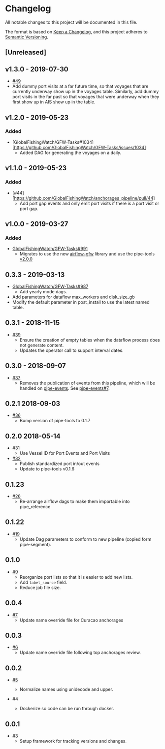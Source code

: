 # Changelog

All notable changes to this project will be documented in this file.

The format is based on [Keep a
Changelog](https://keepachangelog.com/en/1.0.0/), and this project adheres to
[Semantic Versioning](https://semver.org/spec/v2.0.0.html).

## [Unreleased]

## v1.3.0 - 2019-07-30

* [#49](https://github.com/GlobalFishingWatch/anchorages_pipeline/pull/49)
 * Add dummy port visits at a far future time, so that voyages that are currently underway show up in the voyages table. Similarly, add dummy port visits in the
far past so that voyages that were underway when they first show up in AIS show up in the table.

## v1.2.0 - 2019-05-23

### Added

* [GlobalFishingWatch/GFW-Tasks#1034][https://github.com/GlobalFishingWatch/GFW-Tasks/issues/1034]
  * Added DAG for generating the voyages on a daily.

## v1.1.0 - 2019-05-23

### Added

* [#44][https://github.com/GlobalFishingWatch/anchorages_pipeline/pull/44]
  * Add port gap events and only emit port visits if there is a port visit
    or port gap.

## v1.0.0 - 2019-03-27

### Added

* [GlobalFishingWatch/GFW-Tasks#991](https://github.com/GlobalFishingWatch/GFW-Tasks/issues/991)
   * Migrates to use the new [airflow-gfw](https://github.com/GlobalFishingWatch/airflow-gfw) library and use the pipe-tools [v2.0.0](https://github.com/GlobalFishingWatch/pipe-tools/releases/tag/v2.0.0)

## 0.3.3 - 2019-03-13

* [GlobalFishingWatch/GFW-Tasks#987](https://github.com/GlobalFishingWatch/GFW-Tasks/issues/987)
  * Add yearly mode dags.
* Add parameters for dataflow max_workers and disk_size_gb  
* Modify the default parameter in post_install to use the latest named table.

## 0.3.1 - 2018-11-15

* [#39](https://github.com/GlobalFishingWatch/anchorages_pipeline/pull/39)
  * Ensure the creation of empty tables when the dataflow process does not generate content.
  * Updates the operator call to support interval dates.

## 0.3.0 - 2018-09-07

* [#37](https://github.com/GlobalFishingWatch/anchorages_pipeline/pull/37)
  * Removes the publication of events from this pipeline, which will be handled on [pipe-events](https://github.com/globalfishingwatch/pipe-events). See [pipe-events#7](https://github.com/GlobalFishingWatch/pipe-events/pull/7).

## 0.2.1 2018-09-03

* [#36](https://github.com/GlobalFishingWatch/anchorages_pipeline/pull/36)
  * Bump version of pipe-tools to 0.1.7

## 0.2.0  2018-05-14

* [#31](https://github.com/GlobalFishingWatch/anchorages_pipeline/pull/31)
  * Use Vessel ID for Port Events and Port Visits
* [#32](https://github.com/GlobalFishingWatch/anchorages_pipeline/pull/32)
  * Publish standardized port in/out events
  * Update to pipe-tools v0.1.6  

## 0.1.23

* [#26](https://github.com/GlobalFishingWatch/anchorages_pipeline/pull/26)
  * Re-arrange airflow dags to make them importable into pipe_reference

## 0.1.22

* [#19](https://github.com/GlobalFishingWatch/anchorages_pipeline/pull/19)
  * Update Dag parameters to conform to new pipeline (copied form pipe-segment).

## 0.1.0

* [#9](https://github.com/GlobalFishingWatch/anchorages_pipeline/pull/9)
  * Reorganize port lists so that it is easier to add new lists.
  * Add `label_source` field.
  * Reduce job file size.

## 0.0.4

* [#7](https://github.com/GlobalFishingWatch/anchorages_pipeline/pull/7)
  * Update name override file for Curacao anchorages

## 0.0.3

* [#6](https://github.com/GlobalFishingWatch/anchorages_pipeline/pull/6)
  * Update name override file following top anchorages review.

## 0.0.2

* [#5](https://github.com/GlobalFishingWatch/anchorages_pipeline/pull/5)
  * Normalize names using unidecode and upper.

* [#4](https://github.com/GlobalFishingWatch/anchorages_pipeline/pull/4)
  * Dockerize so code can be run through docker.

## 0.0.1

* [#3](https://github.com/GlobalFishingWatch/anchorages_pipeline/pull/3)
  * Setup framework for tracking versions and changes.
